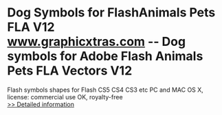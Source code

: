 # Dog Symbols for FlashAnimals Pets FLA V12<br />www.graphicxtras.com -- Dog symbols for Adobe Flash Animals Pets FLA Vectors V12

Flash symbols shapes for Flash CS5 CS4 CS3 etc PC and MAC OS X, license: commercial use OK, royalty-free<br />[>> Detailed information](https://secure.shareit.com/shareit/product.html?productid=300469009&affiliateid=200057808)